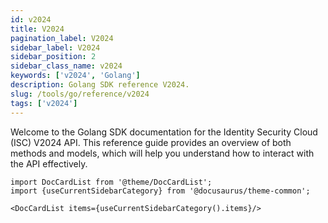 ```yaml
---
id: v2024
title: V2024
pagination_label: V2024
sidebar_label: V2024
sidebar_position: 2
sidebar_class_name: v2024
keywords: ['v2024', 'Golang']
description: Golang SDK reference V2024.
slug: /tools/go/reference/v2024
tags: ['v2024']
---
```


Welcome to the Golang SDK documentation for the Identity Security Cloud (ISC) V2024 API. This reference guide provides an overview of both methods and models, which will help you understand how to interact with the API effectively.

```mdx-code-block
import DocCardList from '@theme/DocCardList';
import {useCurrentSidebarCategory} from '@docusaurus/theme-common';

<DocCardList items={useCurrentSidebarCategory().items}/>
```
